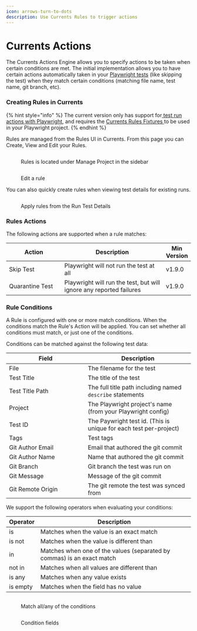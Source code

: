 ```yaml
---
icon: arrows-turn-to-dots
description: Use Currents Rules to trigger actions
---
```


# Currents Actions

The Currents Actions Engine allows you to specify actions to be taken when certain conditions are met. The initial implementation allows you to have certain actions automatically taken in your [Playwright tests](setup.md) (like skipping the test) when they match certain conditions (matching file name, test name, git branch, etc).

### Creating Rules in Currents

{% hint style="info" %}
The current version only has support for[ test run actions with Playwright](setup.md), and requires the [Currents Rules Fixtures ](../../resources/reporters/currents-playwright/currents-playwright-fixtures.md)to be used in your Playwright project.
{% endhint %}

Rules are managed from the Rules UI in Currents. From this page you can Create, View and Edit your Rules.

<figure><img src="../../.gitbook/assets/Screenshot 2024-12-10 at 3.22.45 PM.png" alt=""><figcaption><p>Rules is located under Manage Project in the sidebar</p></figcaption></figure>

<figure><img src="../../.gitbook/assets/Screenshot 2024-12-10 at 3.27.00 PM (1).png" alt=""><figcaption><p>Edit a rule</p></figcaption></figure>

You can also quickly create rules when viewing test details for existing runs.

<figure><img src="../../.gitbook/assets/Screenshot 2024-12-10 at 3.29.08 PM.png" alt=""><figcaption><p>Apply rules from the Run Test Details</p></figcaption></figure>

### Rules Actions

The following actions are supported when a rule matches:

<table><thead><tr><th width="188">Action</th><th width="434">Description</th><th>Min Version</th></tr></thead><tbody><tr><td>Skip Test</td><td>Playwright will not run the test at all</td><td>v1.9.0</td></tr><tr><td>Quarantine Test</td><td>Playwright will run the test, but will ignore any reported failures</td><td>v1.9.0</td></tr></tbody></table>

### Rule Conditions

A Rule is configured with one or more match conditions.  When the conditions match the Rule's Action will be applied. You can set whether all conditions must match, or just one of the conditions.

Conditions can be matched against the following test data:

<table><thead><tr><th width="199">Field</th><th>Description</th></tr></thead><tbody><tr><td>File</td><td>The filename for the test</td></tr><tr><td>Test Title</td><td>The title of the test</td></tr><tr><td>Test Title Path</td><td>The full title path including named <code>describe</code> statements</td></tr><tr><td>Project</td><td>The Playwright project's name (from your Playwright config)</td></tr><tr><td>Test ID</td><td>The Paywright test id. (This is unique for each test per-project)</td></tr><tr><td>Tags</td><td>Test tags</td></tr><tr><td>Git Author Email</td><td>Email that authored the git commit</td></tr><tr><td>Git Author Name</td><td>Name that authored the git commit</td></tr><tr><td>Git Branch</td><td>Git branch the test was run on</td></tr><tr><td>Git Message</td><td>Message of the git commit</td></tr><tr><td>Git Remote Origin</td><td>The git remote the test was synced from</td></tr></tbody></table>

We support the following operators when evaluating your conditions:

| Operator | Description                                                            |
| -------- | ---------------------------------------------------------------------- |
| is       | Matches when the value is an exact match                               |
| is not   | Matches when the value is different than                               |
| in       | Matches when one of the values (separated by commas) is an exact match |
| not in   | Matches when all values are different than                             |
| is any   | Matches when any value exists                                          |
| is empty | Matches when the field has no value                                    |



<figure><img src="../../.gitbook/assets/Screenshot 2024-12-10 at 3.33.14 PM.png" alt=""><figcaption><p>Match all/any of the conditions</p></figcaption></figure>

<figure><img src="../../.gitbook/assets/Screenshot 2024-12-10 at 3.46.19 PM.png" alt=""><figcaption><p>Condition fields</p></figcaption></figure>

